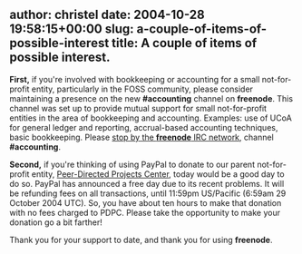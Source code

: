 author: christel
date: 2004-10-28 19:58:15+00:00
slug: a-couple-of-items-of-possible-interest
title: A couple of items of possible interest. 
---
**First,** if you're involved with bookkeeping or accounting for a small not-for-profit entity, particularly in the FOSS community, please consider maintaining a presence on the new **#accounting** channel on **freenode**.  This channel was set up to provide mutual support for small not-for-profit entities in the area of bookkeeping and accounting.  Examples: use of UCoA for general ledger and reporting, accrual-based accounting techniques, basic bookkeeping.  Please   [stop by the **freenode** IRC network](http://freenode.net/using_the_network.shtml),  channel **#accounting**.

**Second,** if you're thinking of using PayPal to donate to our parent not-for-profit entity,  [Peer-Directed Projects Center](http://freenode.net/pdpc.shtml),  today would be a good day to do so.  PayPal has announced a free day due to its recent problems.  It will be refunding fees on all transactions, until 11:59pm US/Pacific (6:59am 29 October 2004 UTC).  So, you have about ten hours to make that donation with no fees charged to PDPC.  Please take the opportunity to make your donation go a bit farther!

Thank you for your support to date, and thank you for using **freenode**.
